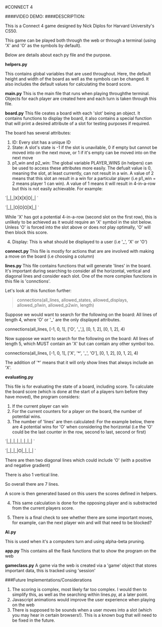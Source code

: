 #CONNECT 4

####VIDEO DEMO: <URL>
####DESCRIPTION: 

This is a Connect 4 game designed by Nick Diplos for Harvard University's CS50.

This game can be played both through the web or through a terminal (using 'X' and 'O' as the symbols by default).

Below are details about each py file and the purpose. 

**helpers.py**

This contains global variables that are used throughout. Here, the default height and width of the board as well as the symbols can be changed. It also includes the default values for calculating the board score. 

**main.py** 
This is the main file that runs when playing throughthe terminal. Objects for each player are created here and each turn is taken through this file.

**board.py** 
This file ceates a board with each 'slot' being an object. It contains functions to display the board, it also contains a special function that will print a desired attribute of a slot for testing purposes if required.

The board has several attributes: 

1.  ID: Every slot has a unique ID
2.  State: A slot's state is -1 if the slot is unavilable, 0 if empty but cannot be moved into on the next move, or 1 if it's empty can be moved into on the next move
3. p1_win and p2_win: The global variable PLAYER_WINS (in helpers) can be used to access these attributes more easily. The defualt value is 0, meaning the slot, at least currently, can not result in a win. A value of 2 means that this slot an result in a win for a particular player (i.e p1_win = 2 means player 1 can win). A value of 1 means it will result in 4-in-a-row but this is not easily achievable. For example:

 
 <p>`|_|_|X|X|X|O|_| `</p>
 <p>`|_|_|O|O|O|X|_| `</p>


While 'X' has got a potential 4-in-a-row (second slot on the first row), this is unlikely to be achieved as it would require an 'X' symbol in the slot below. Unless 'O' is forced into the slot above or does not play optimally, 'O' will then block this score. 

4. Display: This is what should be displayed to a user (i.e '_', 'X' or 'O')


**connect.py**
This file is mostly for actions that are are involved with making a move on the board (i.e choosing a column)

**lines.py**
This file contains functions that will generate 'lines' in the board. It's important during searching to consider all the horizontal, vertical and diagonal lines and consider each slot. One of the more complex functions in this file is 'connctions'.

Let's look at this function further:
> connections(all_lines, allowed_states, allowed_displays, allowed_p1win, allowed_p2win, length)

Suppose we would want to search for the following on the board: 
All lines of length 4, where 'O' or '_' are the only displayed attributes. 

connections(all_lines, [-1, 0, 1], ['O', '_',], [0, 1, 2], [0, 1, 2], 4)

Now suppose we want to search for the following on the board:
All lines of length 5, which MUST contain an 'X' but can contain any other symbol too.

connections(all_lines, [-1, 0, 1], ['X', '*', '_', 'O'], [0, 1, 2], [0, 1, 2], 4)

The addition of '*' means that it will only show lines that always include an 'X'.


**evaluating.py**

This file is for evaluating the state of a board, including score. To calculate the board score (which is done at the start of a players turn before they have moved), the program considers:

1.  If the current player can win
2.  For the current counters for a player on the board, the number of potential wins.
3.  The number of 'lines' are then calculated:
For the example below, there are 4 potential wins for 'O' when considering the horizontal (i.e the 'O' could be the last counter in the row, second to last, second or first)

 <p>`|_|_|_|_|_|_|_| `</p>
<p></p> `|_|_|_|O|_|_|_| `</p>

There are then two diagonal lines which could include 'O' (with a positive and negative gradient)

There is also 1 vertical line.

So overall there are 7 lines. 

A score is then generated based on this users the scores defined in helpers.

4. This same calculation is done for the opposing player and is substracted from the current players score. 

5. There is a final check to see whether there are some important moves, for example, can the next player win and will that need to be blocked?


**AI.py**

This is used when it's a computers turn and using alpha-beta pruning. 

**app.py**
This contains all the flask functions that to show the program on the web

**gameclass.py**
A game via the web is created via a 'game' object that stores important data, this is tracked using 'session' 


###Future Implementations/Considerations
1. The scoring is complex, most likely far too complex. I would then to simplify this, as well as the searching within lines.py, at a later point. 
2. Javascript animations would improve the user experience when playing on the web
4. There is supposed to be sounds when a user moves into a slot (which you may hear in certain browsers!). This is a known bug that will need to be fixed in the future. 
